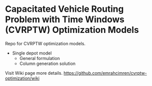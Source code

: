 Capacitated Vehicle Routing Problem with Time Windows (CVRPTW) Optimization Models
==================================================================================

Repo for CVRPTW optimization models.

- Single depot model
    - General formulation
    - Column generation solution

Visit Wiki page more details.
https://github.com/emrahcimren/cvrptw-optimization/wiki
